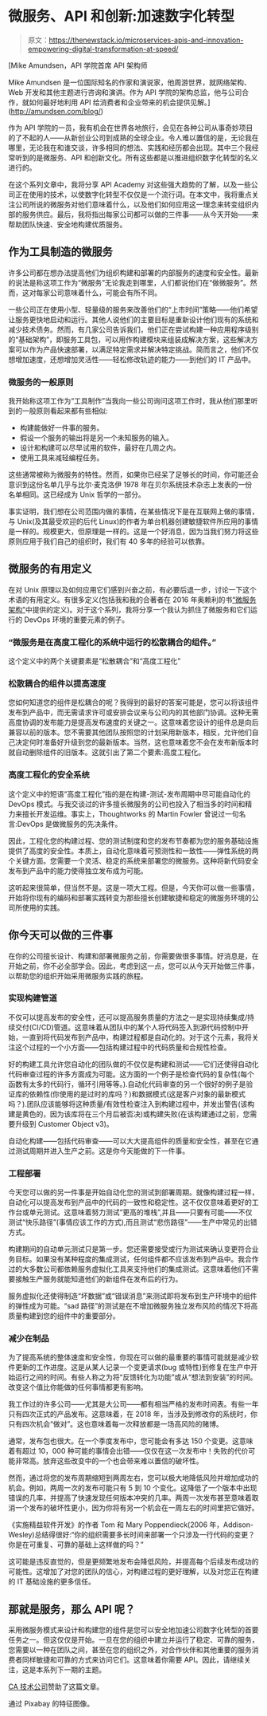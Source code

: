 # 微服务、API 和创新:加速数字化转型

> 原文：<https://thenewstack.io/microservices-apis-and-innovation-empowering-digital-transformation-at-speed/>

[](http://amundsen.com/blog/)

 [Mike Amundsen，API 学院首席 API 架构师

Mike Amundsen 是一位国际知名的作家和演说家，他周游世界，就网络架构、Web 开发和其他主题进行咨询和演讲。作为 API 学院的架构总监，他与公司合作，就如何最好地利用 API 给消费者和企业带来的机会提供见解。](http://amundsen.com/blog/) [](http://amundsen.com/blog/)

作为 API 学院的一员，我有机会在世界各地旅行，会见在各种公司从事奇妙项目的了不起的人——从新创业公司到成熟的全球企业。令人难以置信的是，无论我在哪里，无论我在和谁交谈，许多相同的想法、实践和经历都会出现。其中三个我经常听到的是微服务、API 和创新文化。所有这些都是以推进组织数字化转型的名义进行的。

在这个系列文章中，我将分享 API Academy 对这些强大趋势的了解，以及一些公司正在使用的技术，以使数字化转型不仅仅是一个流行词。在本文中，我将重点关注公司所说的微服务对他们意味着什么，以及他们如何应用这一理念来转变组织内部的服务供应。最后，我将指出每家公司都可以做的三件事——从今天开始——来帮助团队快速、安全地构建优质服务。

## 作为工具制造的微服务

许多公司都在想办法提高他们为组织构建和部署的内部服务的速度和安全性。最新的说法是称这项工作为“微服务”无论我走到哪里，人们都说他们在“做微服务”。然而，这对每家公司意味着什么，可能会有所不同。

一些公司正在使用小型、轻量级的服务来改善他们的“上市时间”策略——他们希望让服务更快地启动和运行。其他人说他们的主要目标是重新设计他们现有的系统和减少技术债务。然而，有几家公司告诉我们，他们正在尝试构建一种应用程序级别的“基础架构”，即服务工具包，可以用作构建模块来组装成解决方案，这些解决方案可以作为产品快速部署，以满足特定需求并解决特定挑战。简而言之，他们不仅想增加速度，还想增加灵活性——轻松修改轨迹的能力——到他们的 IT 产品中。

### 微服务的一般原则

我开始称这项工作为“工具制作”当我向一些公司询问这项工作时，我从他们那里听到的一般原则看起来都有些相似:

*   构建能做好一件事的服务。
*   假设一个服务的输出将是另一个未知服务的输入。
*   设计和构建可以尽早试用的软件，最好在几周之内。
*   使用工具来减轻编程任务。

这些通常被称为微服务的特性。然而，如果你已经呆了足够长的时间，你可能还会意识到这份名单几乎与比尔·麦克洛伊 1978 年在贝尔系统技术杂志上发表的一份名单相同。这已经成为 Unix 哲学的一部分。

事实证明，我们想在公司范围内做的事情，在某些情况下是在互联网上做的事情，与 Unix(及其最受欢迎的后代 Linux)的作者为单台机器创建敏捷软件所应用的事情是一样的。规模更大，但原理是一样的。这是一个好消息，因为当我们努力将这些原则应用于我们自己的组织时，我们有 40 多年的经验可以依靠。

## 微服务的有用定义

在对 Unix 原理以及如何应用它们感到兴奋之前，有必要后退一步，讨论一下这个术语的有用定义。有很多定义(包括我和我的合著者在 2016 年奥赖利的书[“微服务架构”](http://www.apiacademy.co/resources/microservice-architecture-aligning-principles-practices-culture/)中提供的定义)。对于这个系列，我将分享一个我认为抓住了微服务和它们运行的 DevOps 环境的重要元素的例子。

### “微服务是在高度工程化的系统中运行的松散耦合的组件。”

这个定义中的两个关键要素是“松散耦合”和“高度工程化”

### 松散耦合的组件以提高速度

您如何知道您的组件是松耦合的呢？我得到的最好的答案可能是，您可以将该组件发布到产品中，而无需请求许可或安排会议来与公司内的其他部门协调。这种无需高度协调的发布能力是提高发布速度的关键之一。这意味着您设计的组件总是向后兼容以前的版本。您不需要其他团队按照您的计划采用新版本，相反，允许他们自己决定何时准备好升级到您的最新版本。当然，这也意味着您不会在发布新版本时就自动删除组件的旧版本。这就引出了第二个要素:高度工程化。

### 高度工程化的安全系统

这个定义中的短语“高度工程化”指的是在构建-测试-发布周期中尽可能自动化的 DevOps 模式。与我交谈过的许多擅长微服务的公司也投入了相当多的时间和精力来擅长开发运维。事实上，Thoughtworks 的 Martin Fowler 曾说过一句名言:DevOps 是做微服务的先决条件。

因此，工程化您的构建过程、您的测试制度和您的发布节奏都为您的服务基础设施提供了高度的安全性。本质上，自动化意味着可预测性和一致性——弹性系统的两个关键方面。您需要一个灵活、稳定的系统来部署您的微服务。这种将新代码安全发布到产品中的能力使得独立发布成为可能。

这听起来很简单，但当然不是。这是一项大工程。但是，今天你可以做一些事情，开始将你现有的编码和部署实践转变为那些擅长创建敏捷和稳定的微服务环境的公司所使用的实践。

## 你今天可以做的三件事

在你的公司擅长设计、构建和部署微服务之前，你需要做很多事情。好消息是，在开始之前，你不必全部学会。因此，考虑到这一点，您可以从今天开始做三件事，以帮助您的组织开始采用微服务实践的旅程。

### 实现构建管道

不仅可以提高发布的安全性，还可以提高服务质量的方法之一是实现持续集成/持续交付(CI/CD)管道。这意味着从团队中的某个人将代码签入到源代码控制中开始，一直到将代码发布到产品中，构建过程都是自动化的。对于这个元素，我将关注这个过程的一个小方面——包括构建过程中的代码质量和合规性检查。

好的构建工具允许您自动化的团队做的不仅仅是构建和测试——它们还使得自动化代码审查过程的许多方面成为可能。这方面的一个例子是检查代码的复杂性(每个函数有太多的代码行，循环引用等等。).自动化代码审查的另一个很好的例子是验证库的依赖性(你使用的是过时的库吗？)和数据模式(这是客户对象的最新模式吗？).团队应该能够将这种质量/有效性检查注入到构建过程中，并发出警告(该构建是黄色的，因为该库将在三个月后被否决)或构建失败(在该构建通过之前，您需要升级到 Customer Object v3)。

自动化构建——包括代码审查——可以大大提高组件的质量和安全性，甚至在它通过测试周期并进入生产之前。这是你今天能做的下一件事。

### 工程部署

今天您可以做的另一件事是开始自动化您的测试到部署周期。就像构建过程一样，自动化可以提高发布到产品中的代码的一致性和稳定性。这不仅仅意味着更好的工作台或单元测试。这意味着努力测试“更高的堆栈”,并且——只要有可能——不仅测试“快乐路径”(事情应该工作的方式),而且测试“悲伤路径”——生产中常见的出错方式。

构建期间的自动单元测试只是第一步。您还需要接受或行为测试来确认变更符合业务目标。如果没有某种程度的集成测试，任何组件都不应该发布到产品中。我合作过的大多数公司都依赖服务虚拟化工具来支持他们的集成测试。这意味着他们不需要接触生产服务就能知道他们的新组件在发布后的行为。

服务虚拟化还使得制造“坏数据”或“错误消息”来测试即将发布到生产环境中的组件的弹性成为可能。“sad 路径”的测试是在不增加微服务独立发布风险的情况下将高质量构建到您的组件中的重要部分。

### 减少在制品

为了提高系统的整体速度和安全性，你现在可以做的最重要的事情可能就是减少软件更新的工作进度。这是从某人记录一个变更请求(bug 或特性)到修复在生产中开始运行之间的时间。有些人称之为将“反馈转化为功能”或从“想法到安装”的时间。改变这个值比你能做的任何事情都更有影响。

我工作过的许多公司——尤其是大公司——都有相当严格的发布时间表。有些一年只有四次正式的产品发布。这意味着，在 2018 年，当涉及到修改你的系统时，你只有四次机会“做对”。这也意味着每一次释放都是一场高风险的赌博。

通常，发布包也很大。在一个季度发布中，您可能会有多达 150 个变更。这意味着有超过 10，000 种可能的事情会出错——仅仅在这一次发布中！失败的代价可能非常高。放弃这些改变中的一个也会带来难以置信的破坏性。

然而，通过将您的发布周期缩短到两周左右，您可以极大地降低风险并增加成功的机会。例如，两周一次的发布可能只有 5 到 10 个变化。这降低了一个版本中出现错误的几率，并提高了快速发现任何版本冲突的几率。两周一次发布甚至意味着取消一个发布的破坏性更小，因为你将有另一个机会在一周左右的时间里把它做好。

《实施精益软件开发》的作者 Tom 和 Mary Poppendieck(2006 年，Addison-Wesley)总结得很好:“你的组织需要多长时间来部署一个只涉及一行代码的变更？你是在可重复、可靠的基础上这样做的吗？”

这可能是违反直觉的，但是更频繁地发布会降低风险，并提高每个后续发布成功的可能性。这增加了对您的团队的信心，对构建过程的更好理解，以及对您正在构建的 IT 基础设施的更多信任。

## 那就是服务，那么 API 呢？

采用微服务模式来设计和构建您的组件是您可以安全地加速公司数字化转型的首要任务之一。但这仅仅是开始。一旦在您的组织中建立并运行了稳定、可靠的服务，您需要以一种在团队之间，甚至在您的组织之外，对合作伙伴和其他重要的服务消费者同样敏捷和可靠的方式来访问它们。这意味着你需要 API。因此，请继续关注，这是本系列下一期的主题。

[CA 技术公司](https://www.broadcom.com/info/aiops/docker-monitoring)赞助了这篇文章。

通过 Pixabay 的特征图像。

<svg xmlns:xlink="http://www.w3.org/1999/xlink" viewBox="0 0 68 31" version="1.1"><title>Group</title> <desc>Created with Sketch.</desc></svg>